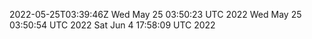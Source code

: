 2022-05-25T03:39:46Z
Wed May 25 03:50:23 UTC 2022
Wed May 25 03:50:54 UTC 2022
Sat Jun  4 17:58:09 UTC 2022
